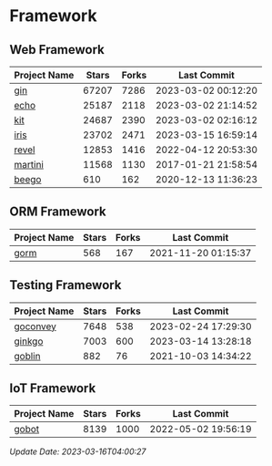 # Framework

## Web Framework
| Project Name | Stars | Forks | Last Commit |
| ------------ | ----- | ----- | ----------- |
| [gin](https://github.com/gin-gonic/gin) | 67207 | 7286 | 2023-03-02 00:12:20 |
| [echo](https://github.com/labstack/echo) | 25187 | 2118 | 2023-03-02 21:14:52 |
| [kit](https://github.com/go-kit/kit) | 24687 | 2390 | 2023-03-02 02:16:12 |
| [iris](https://github.com/kataras/iris) | 23702 | 2471 | 2023-03-15 16:59:14 |
| [revel](https://github.com/revel/revel) | 12853 | 1416 | 2022-04-12 20:53:30 |
| [martini](https://github.com/go-martini/martini) | 11568 | 1130 | 2017-01-21 21:58:54 |
| [beego](https://github.com/astaxie/beego) | 610 | 162 | 2020-12-13 11:36:23 |

## ORM Framework
| Project Name | Stars | Forks | Last Commit |
| ------------ | ----- | ----- | ----------- |
| [gorm](https://github.com/jinzhu/gorm) | 568 | 167 | 2021-11-20 01:15:37 |

## Testing Framework
| Project Name | Stars | Forks | Last Commit |
| ------------ | ----- | ----- | ----------- |
| [goconvey](https://github.com/smartystreets/goconvey) | 7648 | 538 | 2023-02-24 17:29:30 |
| [ginkgo](https://github.com/onsi/ginkgo) | 7003 | 600 | 2023-03-14 13:28:18 |
| [goblin](https://github.com/franela/goblin) | 882 | 76 | 2021-10-03 14:34:22 |

## IoT Framework
| Project Name | Stars | Forks | Last Commit |
| ------------ | ----- | ----- | ----------- |
| [gobot](https://github.com/hybridgroup/gobot) | 8139 | 1000 | 2022-05-02 19:56:19 |

*Update Date: 2023-03-16T04:00:27*